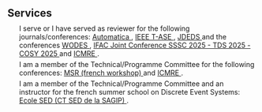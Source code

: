 <h1 id="services"></h1>

<h2 style="margin: 60px 0px 10px;">Services</h2>

<ul style="margin:0 0 5px;">
  I serve or I have served as reviewer for the following journals/conferences: <a href="https://www.sciencedirect.com/journal/automatica">Automatica
</a>, 
<a href="https://ieeexplore.ieee.org/xpl/RecentIssue.jsp?punumber=8856">IEEE T-ASE
</a>, 
<a href="https://link.springer.com/journal/10626
">JDEDS
</a> and the conferences 
<a href="https://www.alessandro-giua.it/WODES/
">WODES
</a>, <a href="https://sssc-tds-cosy-2025.sciencesconf.org
">IFAC Joint Conference SSSC 2025 - TDS 2025 - COSY 2025
</a> and <a href="https://icmre.org
">ICMRE
</a>.
</ul>

<ul style="margin:0 0 5px;">
  I am a member of the Technical/Programme Committee for the following conferences: <a href="https://msr2025.sciencesconf.org">MSR (french workshop)
</a> and <a href="https://icmre.org">ICMRE
</a>.
</ul>

<ul style="margin:0 0 5px;">
  I am a member of the Technical/Programme Committee and an instructor for the french summer school on Discrete Event Systems: <a href="https://ecolesed2025.ls2n.fr">Ecole SED (CT SED de la SAGIP)
</a>.
</ul>
